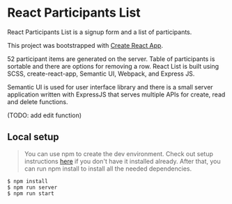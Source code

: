 # React Participants List

React Participants List is a signup form and a list of participants.

This project was bootstrapped with [Create React App](https://github.com/facebookincubator/create-react-app).

52 participant items are generated on the server. Table of participants is sortable and there are options for removing a row.
React List is built using SCSS, create-react-app, Semantic UI, Webpack, and Express JS.

Semantic UI is used for user interface library and there is a small server application written with ExpressJS that serves multiple APIs for create, read and delete functions.

(TODO: add edit function)

## Local setup

> You can use npm to create the dev environment. Check out setup instructions [here](https://www.npmjs.com/get-npm) if you don't have it installed already. After that, you can run npm install to install all the needed dependencies.

```
$ npm install
$ npm run server
$ npm run start
```
